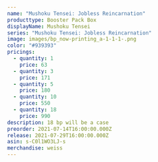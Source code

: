 ```yaml
---
name: "Mushoku Tensei: Jobless Reincarnation"
producttype: Booster Pack Box
displayName: Mushoku Tensei
series: "Mushoku Tensei: Jobless Reincarnation"
image: images/bp_now-printing_a-1-1-1-.png
color: "#939393"
pricings:
  - quantity: 1
    price: 63
  - quantity: 3
    price: 171
  - quantity: 5
    price: 180
  - quantity: 10
    price: 550
  - quantity: 18
    price: 990
description: 18 bp will be a case
preorder: 2021-07-14T16:00:00.000Z
release: 2021-07-29T16:00:00.000Z
asin: s-C0l1WO3LJ-s
merchandise: weiss
---
```

